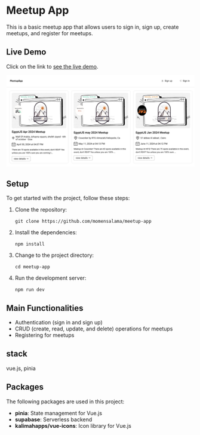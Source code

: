 # Meetup App

This is a basic meetup app that allows users to sign in, sign up, create meetups, and register for meetups.

## Live Demo

Click on the link to [see the live demo](https://vue-meetup-app.vercel.app).

![main page](/public/main%20page.png)

## Setup

To get started with the project, follow these steps:

1. Clone the repository:

   ```
   git clone https://github.com/momensalama/meetup-app
   ```

2. Install the dependencies:

   ```
   npm install
   ```

3. Change to the project directory:

   ```
   cd meetup-app
   ```

4. Run the development server:

   ```
   npm run dev
   ```

## Main Functionalities

- Authentication (sign in and sign up)
- CRUD (create, read, update, and delete) operations for meetups
- Registering for meetups

## stack
vue.js, pinia
## Packages

The following packages are used in this project:

- **pinia**: State management for Vue.js
- **supabase**: Serverless backend
- **kalimahapps/vue-icons**: Icon library for Vue.js
